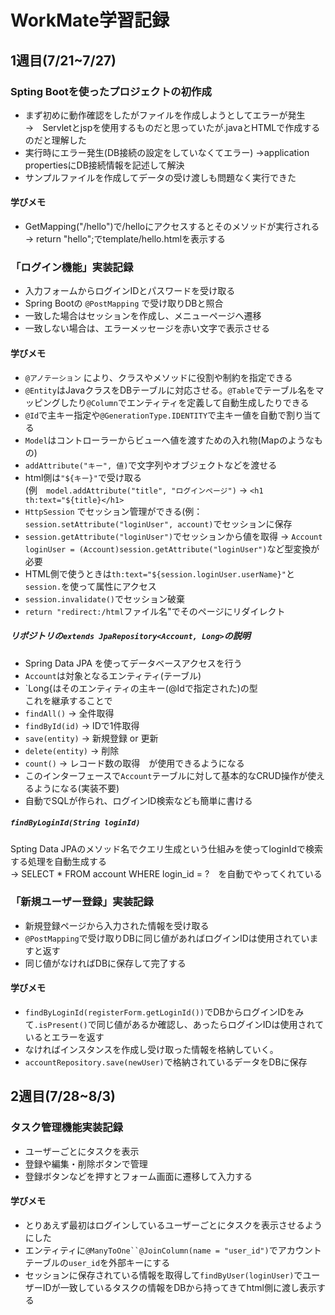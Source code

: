 # WorkMate学習記録

## 1週目(7/21~7/27)  
###  Spting Bootを使ったプロジェクトの初作成
- まず初めに動作確認をしたがファイルを作成しようとしてエラーが発生  
  →　Servletとjspを使用するものだと思っていたが.javaとHTMLで作成するのだと理解した
- 実行時にエラー発生(DB接続の設定をしていなくてエラー)
  →application propertiesにDB接続情報を記述して解決
- サンプルファイルを作成してデータの受け渡しも問題なく実行できた

#### 学びメモ
- GetMapping("/hello")で/helloにアクセスするとそのメソッドが実行される  
  → return "hello";でtemplate/hello.htmlを表示する

### 「ログイン機能」実装記録
- 入力フォームからログインIDとパスワードを受け取る  
- Spring Bootの `@PostMapping` で受け取りDBと照合  
- 一致した場合はセッションを作成し、メニューページへ遷移  
- 一致しない場合は、エラーメッセージを赤い文字で表示させる

#### 学びメモ
- `@アノテーション` により、クラスやメソッドに役割や制約を指定できる
- `@Entity`はJavaクラスをDBテーブルに対応させる。`@Table`でテーブル名をマッピングしたり`@Column`でエンティティを定義して自動生成したりできる
- `@Id`で主キー指定や`@GenerationType.IDENTITY`で主キー値を自動で割り当てる
- `Model`はコントローラーからビューへ値を渡すための入れ物(Mapのようなもの)
- `addAttribute("キー", 値)`で文字列やオブジェクトなどを渡せる
- html側は`"${キー}"`で受け取る  
  (例　`model.addAttribute("title", "ログインページ")` → `<h1 th:text="${title}</h1>` <!-- ログインページ -->
- `HttpSession` でセッション管理ができる(例：`session.setAttribute("loginUser", account)`でセッションに保存
- `session.getAttribute("loginUser")`でセッションから値を取得
  → `Account loginUser = (Account)session.getAttribute("loginUser")`など型変換が必要
- HTML側で使うときは`th:text="${session.loginUser.userName}"`と`session.`を使って属性にアクセス
- `session.invalidate()`でセッション破棄
- `return "redirect:/html`ファイル名"でそのページにリダイレクト

##### リポジトリの`extends JpaRepository<Account, Long>`の説明
- Spring Data JPA を使ってデータベースアクセスを行う 
- `Account`は対象となるエンティティ(テーブル)
- `Long{はそのエンティティの主キー(@Idで指定された)の型  
これを継承することで  
- `findAll()` → 全件取得
- `findById(id)` → IDで1件取得
- `save(entity)` → 新規登録 or 更新
- `delete(entity)` → 削除
- `count()` → レコード数の取得　が使用できるようになる
- このインターフェースで`Account`テーブルに対して基本的なCRUD操作が使えるようになる(実装不要)
- 自動でSQLが作られ、ログインID検索なども簡単に書ける
##### `findByLoginId(String loginId)`
Spting Data JPAのメソッド名でクエリ生成という仕組みを使ってloginIdで検索する処理を自動生成する  
  → SELECT * FROM account WHERE login_id = ?　を自動でやってくれている  


### 「新規ユーザー登録」実装記録
- 新規登録ページから入力された情報を受け取る
- `@PostMapping`で受け取りDBに同じ値があればログインIDは使用されていますと返す
- 同じ値がなければDBに保存して完了する

#### 学びメモ
- `findByLoginId(registerForm.getLoginId())`でDBからログインIDをみて`.isPresent()`で同じ値があるか確認し、あったらログインIDは使用されているとエラーを返す
- なければインスタンスを作成し受け取った情報を格納していく。
- `accountRepository.save(newUser)`で格納されているデータをDBに保存

## 2週目(7/28~8/3) 
### タスク管理機能実装記録
- ユーザーごとにタスクを表示
- 登録や編集・削除ボタンで管理
- 登録ボタンなどを押すとフォーム画面に遷移して入力する

#### 学びメモ
- とりあえず最初はログインしているユーザーごとにタスクを表示させるようにした
- エンティティに`@ManyToOne``@JoinColumn(name = "user_id")`でアカウントテーブルの`user_id`を外部キーにする
- セッションに保存されている情報を取得して`findByUser(loginUser)`でユーザーIDが一致しているタスクの情報をDBから持ってきてhtml側に渡し表示する
